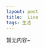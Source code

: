 ```yaml
---
layout: post
title:  Live
tags: 生活
---
```

暂无内容~

[jekyll]:      http://jekyllrb.com
[jekyll-gh]:   https://github.com/jekyll/jekyll
[jekyll-help]: https://github.com/jekyll/jekyll-help
